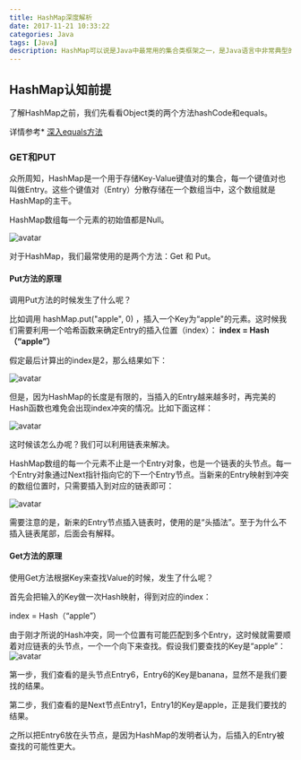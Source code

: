 ```yaml
---
title: HashMap深度解析
date: 2017-11-21 10:33:22
categories: Java
tags: [Java]
description: HashMap可以说是Java中最常用的集合类框架之一，是Java语言中非常典型的数据结构，我们总会在不经意间用到它，很大程度上方便了我们日常开发。那么，HashMap和HashTable有什么区别？HashMap为什么是线程不安全的？HashMap还有哪些不为人知的特点？
---
```


## HashMap认知前提
了解HashMap之前，我们先看看Object类的两个方法hashCode和equals。

详情参考* [深入equals方法](http://git-scm.com/book/zh)

### GET和PUT
众所周知，HashMap是一个用于存储Key-Value键值对的集合，每一个键值对也叫做Entry。这些个键值对（Entry）分散存储在一个数组当中，这个数组就是HashMap的主干。

HashMap数组每一个元素的初始值都是Null。

![avatar](http://ozqzyzixv.bkt.clouddn.com/640.webp)

对于HashMap，我们最常使用的是两个方法：Get 和 Put。

#### Put方法的原理
调用Put方法的时候发生了什么呢？

比如调用 hashMap.put("apple", 0) ，插入一个Key为“apple"的元素。这时候我们需要利用一个哈希函数来确定Entry的插入位置（index）：
**index =  Hash（“apple”）**

假定最后计算出的index是2，那么结果如下：

![avatar](http://ozqzyzixv.bkt.clouddn.com/641.webp)

但是，因为HashMap的长度是有限的，当插入的Entry越来越多时，再完美的Hash函数也难免会出现index冲突的情况。比如下面这样：

![avatar](http://ozqzyzixv.bkt.clouddn.com/642.webp)

这时候该怎么办呢？我们可以利用链表来解决。

HashMap数组的每一个元素不止是一个Entry对象，也是一个链表的头节点。每一个Entry对象通过Next指针指向它的下一个Entry节点。当新来的Entry映射到冲突的数组位置时，只需要插入到对应的链表即可：

![avatar](http://ozqzyzixv.bkt.clouddn.com/644.webp)

需要注意的是，新来的Entry节点插入链表时，使用的是“头插法”。至于为什么不插入链表尾部，后面会有解释。

#### Get方法的原理


使用Get方法根据Key来查找Value的时候，发生了什么呢？

首先会把输入的Key做一次Hash映射，得到对应的index：

index =  Hash（“apple”）

由于刚才所说的Hash冲突，同一个位置有可能匹配到多个Entry，这时候就需要顺着对应链表的头节点，一个一个向下来查找。假设我们要查找的Key是“apple”：
![avatar](http://ozqzyzixv.bkt.clouddn.com/645.webp)

第一步，我们查看的是头节点Entry6，Entry6的Key是banana，显然不是我们要找的结果。

第二步，我们查看的是Next节点Entry1，Entry1的Key是apple，正是我们要找的结果。

之所以把Entry6放在头节点，是因为HashMap的发明者认为，后插入的Entry被查找的可能性更大。

